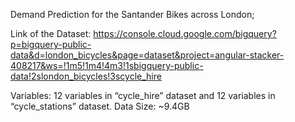 Demand Prediction for the Santander Bikes across London;

Link of the Dataset: https://console.cloud.google.com/bigquery?p=bigquery-public-data&d=london_bicycles&page=dataset&project=angular-stacker-408217&ws=!1m5!1m4!4m3!1sbigquery-public-data!2slondon_bicycles!3scycle_hire 

Variables: 12 variables in “cycle_hire” dataset and 12 variables in “cycle_stations” dataset. Data Size: ~9.4GB
